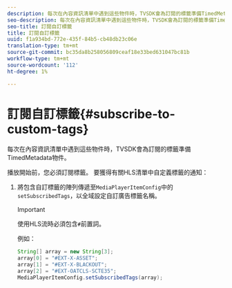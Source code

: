 ```yaml
---
description: 每次在內容資訊清單中遇到這些物件時，TVSDK會為訂閱的標籤準備TimedMetadata物件。
seo-description: 每次在內容資訊清單中遇到這些物件時，TVSDK會為訂閱的標籤準備TimedMetadata物件。
seo-title: 訂閱自訂標籤
title: 訂閱自訂標籤
uuid: f1a934bd-772e-435f-84b5-cb48db23c06e
translation-type: tm+mt
source-git-commit: bc35da8b258056809ceaf18e33bed631047bc81b
workflow-type: tm+mt
source-wordcount: '112'
ht-degree: 1%

---
```



# 訂閱自訂標籤{#subscribe-to-custom-tags}

每次在內容資訊清單中遇到這些物件時，TVSDK會為訂閱的標籤準備TimedMetadata物件。

播放開始前，您必須訂閱標籤。 要獲得有關HLS清單中自定義標籤的通知：

1. 將包含自訂標籤的陣列傳遞至`MediaPlayerItemConfig`中的`setSubscribedTags`，以全域設定自訂廣告標籤名稱。

   >[!IMPORTANT]
   >
   >使用HLS流時必須包含`#`前置詞。

   例如：

   ```java
   String[] array = new String[3]; 
   array[0] = "#EXT-X-ASSET"; 
   array[1] = "#EXT-X-BLACKOUT"; 
   array[2] = "#EXT-OATCLS-SCTE35"; 
   MediaPlayerItemConfig.setSubscribedTags(array);
   ```
